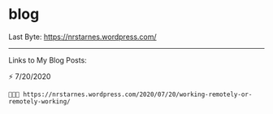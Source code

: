 # blog

Last Byte:
https://nrstarnes.wordpress.com/

--------------------------------------------------------------------------------------------------------------

Links to My Blog Posts:

⚡️ 7/20/2020 
    
    👨🏻‍💻 https://nrstarnes.wordpress.com/2020/07/20/working-remotely-or-remotely-working/
